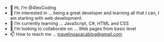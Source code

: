- 👋 Hi, I’m @4lexCoding
- 👀 I’m interested in ... being a great developer and learning all that I can, I am starting with web development.
- 🌱 I’m currently learning ... JavaScript, C#, HTML and CSS
- 💞️ I’m looking to collaborate on ... Web pages from basic level
- 📫 How to reach me ... travelinoaxacablog@gmail.com

<!---
4lexCoding/4lexCoding is a ✨ special ✨ repository because its `README.md` (this file) appears on your GitHub profile.
You can click the Preview link to take a look at your changes.
--->
